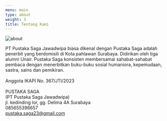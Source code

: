 ```yaml
---
menu: main
type: about
weight: 3
title: Tentang Kami
---
```

![about](/images/uploads/whatsapp-image-2024-11-29-at-17.43.21_8ae7952f.jpg)

PT Pustaka Saga Jawadwipa biasa dikenal dengan Pustaka Saga adalah penerbit yang berdomisili di Kota pahlawan Surabaya. Didirikan oleh tiga alumni Unair. Pustaka Saga konsisten membersamai sahabat-sahabat pembaca dengan menerbitkan buku-buku sosial humaniora, kepemudaan, sastra, sains dan pemikiran.\
\
Anggota IKAPI No. 367/JTI/2023\
\
PUSTAKA SAGA\
(PT Pustaka Saga Jawadwipa)\
jl. kedinding lor, gg. Delima 4A Surabaya\
085655396657\
pustaka.saga23@gmail.com